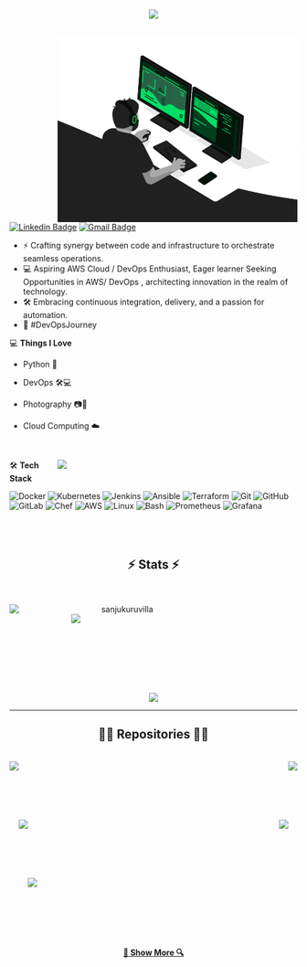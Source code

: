<h1 align="center">
  <a href="https://git.io/typing-svg">
    <img src="https://readme-typing-svg.herokuapp.com/?lines=Hello,+There!+👋;This+is+Sanju+Kuruvilla...;Nice+to+meet+you!&center=true&size=25&vCenter=true">
  </a>
</h1>

<img align="right" src="https://github.com/sanjukuruvilla/sanjukuruvilla/blob/main/developer.gif" alt="Coder GIF" width="420" height="330">


[![Linkedin Badge](https://img.shields.io/badge/-sanjukuruvilla-blue?style=flat-square&logo=Linkedin&logoColor=white&link=https://www.linkedin.com/in/sanju-kuruvilla/)](https://www.linkedin.com/in/sanju-kuruvilla/)
[![Gmail Badge](https://img.shields.io/badge/-kuruvillasanju@gmail.com-c14438?style=flat-square&logo=Gmail&logoColor=white&link=mailto:kuruvillasanju@gmail.com)](mailto:kuruvillasanju@gmail.com) 


- ⚡ Crafting synergy between code and infrastructure to orchestrate seamless operations.
- 💻 Aspiring AWS Cloud / DevOps Enthusiast, Eager learner Seeking Opportunities in AWS/ DevOps , architecting innovation in the realm of technology.
- 🛠 Embracing continuous integration, delivery, and a passion for automation.
- 🚀 #DevOpsJourney
  
💻 **Things I Love**

- Python 🐍
- DevOps 🛠💻
- Photography 📷📸
- Cloud Computing ☁️

   <br><a href="https://github.com/sanjukuruvilla/github-readme-stats" title="Go to Source">
 <img align="right" width=420 height="auto" src="https://github-readme-stats.vercel.app/api?username=sanjukuruvilla&show_icons=true&theme=dark&border_color=61dafb&hide_border=true&include_all_commits=true"/>
    </a>
    
🛠 **Tech Stack**

![Docker](https://img.shields.io/badge/Docker-000000?style=flat&logo=Docker) 
![Kubernetes](https://img.shields.io/badge/Kubernetes-000000?style=flat&logo=Kubernetes)
![Jenkins](https://img.shields.io/badge/Jenkins-000000?style=flat&logo=Jenkins)
![Ansible](https://img.shields.io/badge/Ansible-000000?style=flat&logo=Ansible)
![Terraform](https://img.shields.io/badge/Terraform-000000?style=flat&logo=Terraform)
![Git](https://img.shields.io/badge/Git-000000?style=flat&logo=Git)
![GitHub](https://img.shields.io/badge/GitHub-000000?style=flat&logo=GitHub)
![GitLab](https://img.shields.io/badge/GitLab-000000?style=flat&logo=GitLab)
![Chef](https://img.shields.io/badge/Chef-000000?style=flat&logo=Chef)
![AWS](https://img.shields.io/badge/AWS-000000?style=flat&logo=Amazon-AWS)
![Linux](https://img.shields.io/badge/Linux-000000?style=flat&logo=Linux)
![Bash](https://img.shields.io/badge/Bash-000000?style=flat&logo=GNU-Bash)
![Prometheus](https://img.shields.io/badge/Prometheus-000000?style=flat&logo=Prometheus)
![Grafana](https://img.shields.io/badge/Grafana-000000?style=flat&logo=Grafana)
<br>
<br>
<br><br>
<h2 align="center">⚡ Stats ⚡</h2>
<br>
<p align=center>
  <div align=center>
    <a href="https://github.com/sanjukuruvilla/github-readme-streak-stats" title="Go to Source">
      <img align="left" width=396 src="https://github-readme-streak-stats.herokuapp.com/?user=sanjukuruvilla&theme=react&border=61dafb&hide_border=true" alt="sanjukuruvilla" />
    </a>
    <a href="https://github.com/sanjukuruvilla/github-readme-stats" title="Go to Source">
      <img align="right" width=396 src="https://github-readme-stats.vercel.app/api?username=sanjukuruvilla&show_icons=true&theme=react&border_color=61dafb&hide_border=true" />
    </a>
  </div>
  <br><br><br><br><br><br><br><br><br>
  <div align=center>
    <a href="https://github.com/sanjukuruvilla/github-readme-stats">
      <img width=325 align="center" src="https://github-readme-stats.vercel.app/api/top-langs/?username=sanjukuruvilla&hide=c%23,powershell,Mathematica,Ruby,Objective-C,Objective-C%2b%2b,Cuda&title_color=61dafb&text_color=ffffff&icon_color=61dafb&bg_color=20232a&langs_count=8&layout=compact&border_color=61dafb&hide_border=true" />
    </a>
  </div>
</p>

<hr>
<h2 align="center">👨‍💻 Repositories 👨‍💻</h2>
<br>
<div width="100%" align="center">
  <a align="left" href="https://github.com/sanjukuruvilla/Docker_apps" title="Docker_apps"><img align="left" height="115" src="https://github-readme-stats.vercel.app/api/pin/?username=sanjukuruvilla&repo=Docker_apps&theme=react&border_color=61dafb&border_radius=10"></a><a align="right" href="https://github.com/sanjukuruvilla/Terraform" title="Terraform"><img align="right" height="115" src="https://github-readme-stats.vercel.app/api/pin/?username=sanjukuruvilla&repo=Terraform&theme=react&border_color=61dafb&border_radius=10"></a>
</div>
<br/><br/><br/><br/><br/><br/>
<div width="100%" align="center">
  <a align="left" href="https://github.com/sanjukuruvilla/AWS_workshop" title="AWS_workshop"><img align="left" height="115" src="https://github-readme-stats.vercel.app/api/pin/?username=sanjukuruvilla&repo=AWS_workshop&theme=react&border_color=61dafb&border_radius=10"></a><a align="right" href="https://github.com/sanjukuruvilla/Linux-User-Automation" title="Linux-User-Automation"><img align="right" height="115" src="https://github-readme-stats.vercel.app/api/pin/?username=sanjukuruvilla&repo=Linux-User-Automation&theme=react&border_color=61dafb&border_radius=10"></a>  
</div>
<br/><br/><br/><br/><br/><br/>
<div width="100%" align="center">
  <a align="left" href="https://github.com/sanjukuruvilla/Ansible.git" title="Ansible"><img align="left" height="115" src="https://github-readme-stats.vercel.app/api/pin/?username=sanjukuruvilla&repo=Ansible&theme=react&border_color=61dafb&border_radius=10"></a>  
</div>
<br/><br/><br/><br/><br/><br/>
<h4 align="center">
  <a href="https://github.com/sanjukuruvilla?tab=repositories" title="Show Repositories">🔎 Show More 🔍</a>
</h4>
